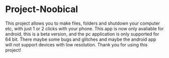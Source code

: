 # Project-Noobical
This project allows you to make files, folders and shutdown your computer etc,  with just 1 or 2 clicks with your phone. This app is now only avaliable for android, this is a beta version, and the pc application is only supported for 64 bit. There maybe some bugs and glitches and maybe the android app will not support devices with low resolution.
Thank you for using this project!
